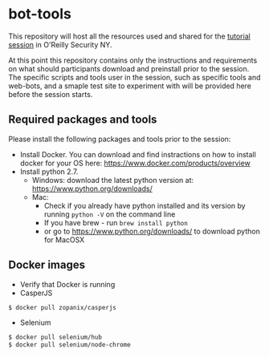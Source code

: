 # bot-tools

This repository will host all the resources used and shared for the [tutorial session](http://conferences.oreilly.com/security/network-data-security-ny/public/schedule/detail/52989) in O'Reilly Security NY.

At this point this repository contains only the instructions and requirements on what should participants download and preinstall prior to the session. 
The specific scripts and tools user in the session, such as specific tools and web-bots, and a smaple test site to experiment with will be provided here before the session starts.

## Required packages and tools
Please install the following packages and tools prior to the session:
* Install Docker. You can download and find instractions on how to install docker for your OS here: https://www.docker.com/products/overview
* Install python 2.7.
  * Windows: download the latest python version at: https://www.python.org/downloads/
  * Mac: 
    * Check if you already have python installed and its version by running `python -V` on the command line
    * If you have brew - run `brew install python`
    * or go to https://www.python.org/downloads/ to download python for MacOSX

## Docker images
* Verify that Docker is running
* CasperJS 
```bash
$ docker pull zopanix/casperjs
```
* Selenium
```bash
$ docker pull selenium/hub
$ docker pull selenium/node-chrome
```
